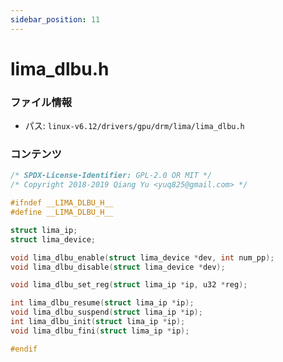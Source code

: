 ```yaml
---
sidebar_position: 11
---
```

# lima_dlbu.h

### ファイル情報

- パス: `linux-v6.12/drivers/gpu/drm/lima/lima_dlbu.h`

### コンテンツ

```h
/* SPDX-License-Identifier: GPL-2.0 OR MIT */
/* Copyright 2018-2019 Qiang Yu <yuq825@gmail.com> */

#ifndef __LIMA_DLBU_H__
#define __LIMA_DLBU_H__

struct lima_ip;
struct lima_device;

void lima_dlbu_enable(struct lima_device *dev, int num_pp);
void lima_dlbu_disable(struct lima_device *dev);

void lima_dlbu_set_reg(struct lima_ip *ip, u32 *reg);

int lima_dlbu_resume(struct lima_ip *ip);
void lima_dlbu_suspend(struct lima_ip *ip);
int lima_dlbu_init(struct lima_ip *ip);
void lima_dlbu_fini(struct lima_ip *ip);

#endif

```
